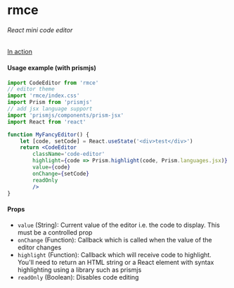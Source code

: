 # rmce
###### React mini code editor

[In action](https://midnightcoder-pro.github.io/rmce)

#### Usage example (with prismjs)
```jsx
import CodeEditor from 'rmce'
// editor theme
import 'rmce/index.css'
import Prism from 'prismjs'
// add jsx language support
import 'prismjs/components/prism-jsx'
import React from 'react'

function MyFancyEditor() {
	let [code, setCode] = React.useState('<div>test</div>')
	return <CodeEditor
		className='code-editor'
		highlight={code => Prism.highlight(code, Prism.languages.jsx)}
		value={code}
		onChange={setCode}
		readOnly
		/>
}
```

#### Props

- `value` (String): Current value of the editor i.e. the code to display. This must be a controlled prop
- `onChange` (Function): Callback which is called when the value of the editor changes
- `highlight` (Function): Callback which will receive code to highlight. You'll need to return an HTML string or a React element with syntax highlighting using a library such as prismjs
- `readOnly` (Boolean): Disables code editing